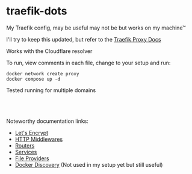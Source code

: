 # traefik-dots

My Traefik config, may be useful may not be but works on my machine™

I'll try to keep this updated, but refer to the [Traefik Proxy Docs](https://doc.traefik.io/traefik/)

Works with the Cloudflare resolver

To run, view comments in each file, change to your setup and run:

```
docker network create proxy
docker compose up -d
```

Tested running for multiple domains

\
\
\
Noteworthy documentation links:
- [Let's Encrypt](https://doc.traefik.io/traefik/https/acme/)
- [HTTP Middlewares](https://doc.traefik.io/traefik/middlewares/http/overview/)
- [Routers](https://doc.traefik.io/traefik/routing/routers/)
- [Services](https://doc.traefik.io/traefik/routing/services/)
- [File Providers](https://doc.traefik.io/traefik/providers/file/)
- [Docker Discovery](https://doc.traefik.io/traefik/providers/docker/) (Not used in my setup yet but still useful)
